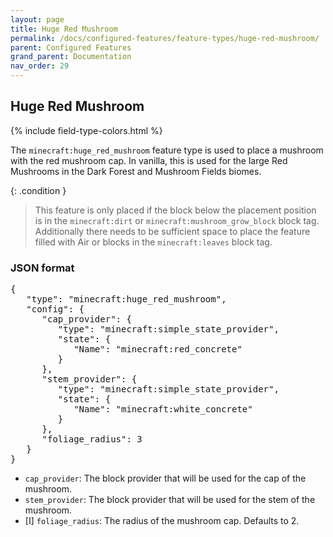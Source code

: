 ```yaml
---
layout: page
title: Huge Red Mushroom
permalink: /docs/configured-features/feature-types/huge-red-mushroom/
parent: Configured Features
grand_parent: Documentation
nav_order: 29
---
```


## Huge Red Mushroom

<head>
    {% include field-type-colors.html %}
</head>

The `minecraft:huge_red_mushroom` feature type is used to place a mushroom with the red mushroom cap. In vanilla, this is used for the large Red Mushrooms in the Dark Forest and Mushroom Fields biomes.

{: .condition }
> This feature is only placed if the block below the placement position is in the `minecraft:dirt` or `minecraft:mushroom_grow_block` block tag. Additionally there needs to be sufficient space to place the feature filled with Air or blocks in the `minecraft:leaves` block tag.

### JSON format

<pre>
{
   "type": "minecraft:huge_red_mushroom",
   "config": {
      "cap_provider": {
         "type": "minecraft:simple_state_provider",
         "state": {
            "Name": "minecraft:red_concrete"
         }
      },
      "stem_provider": {
         "type": "minecraft:simple_state_provider",
         "state": {
            "Name": "minecraft:white_concrete"
         }
      },
      "foliage_radius": 3
   }
}
</pre>

* `cap_provider`: The block provider that will be used for the cap of the mushroom.
* `stem_provider`: The block provider that will be used for the stem of the mushroom.
* <span int>[I]</span> `foliage_radius`: The radius of the mushroom cap. Defaults to 2.
    